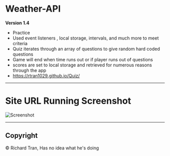 # Weather-API

**Version 1.4**

* Practice 
* Used event listeners , local storage, intervals, and much more to meet criteria 
* Quiz iterates through an array of questions to give random hard coded questions
* Game will end when time runs out or if player runs out of questions
* scores are set to local storage and retrieved for numerous reasons through the app
* https://rtran1029.github.io/Quiz/

<!-- * can't get it to work on github but it works on VSCODE not sure if this helps for grading if i can't get it to work in the end.

https://drive.google.com/file/d/1VUzNW5VJjyiUS6sOwF_lueRbCa4W-gb2/view -->

---

# Site URL Running Screenshot #
![Screenshot](/assets/img/screenshots.JPG?raw=true "Screenshot")

---

## Copyright ##

© Richard Tran, Has no idea what he's doing